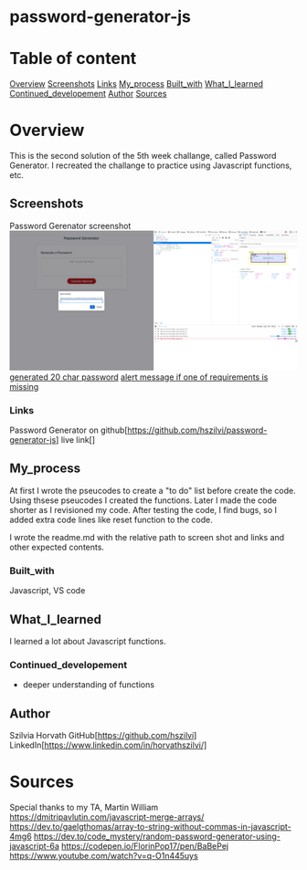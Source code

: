 # password-generator-js
# Table of content

[Overview](#Overview)
[Screenshots](#Screenshots)
[Links](#Links)
[My_process](#My_process)
[Built_with](#Built_with)
[What_I_learned](#What_I_learned)
[Continued_developement](#Continued_developement)
[Author](#Author)
[Sources](#Sources)

# Overview
This is the second solution of the 5th week challange, called Password Generator. I recreated the challange to practice using Javascript functions, etc. 

## Screenshots

Password Gerenator screenshot ![screen shots confirm window](./assets/img/Screenshot-pwg-confirm.png)
[generated 20 char password](./assets/img/generated20charPW.png)
[alert message if one of requirements is missing](./assets/img/alert-msg-user-missed-sg.png)

### Links
Password Generator on github[https://github.com/hszilvi/password-generator-js]
live link[]

## My_process
At first I wrote the pseucodes to create a "to do" list before create the code.
Using thsese pseucodes I created the functions.
Later I made the code shorter as I revisioned my code.
After testing the code, I find bugs, so I added extra code lines like reset function to the code.

I wrote the readme.md with the relative path to screen shot and links and other expected contents. 

### Built_with
Javascript, VS code

## What_I_learned
I learned a lot about Javascript functions. 

### Continued_developement
- deeper understanding of functions

## Author
Szilvia Horvath
GitHub[https://github.com/hszilvi]
LinkedIn[https://www.linkedin.com/in/horvathszilvi/]

# Sources
Special thanks to my TA, Martin William
https://dmitripavlutin.com/javascript-merge-arrays/
https://dev.to/gaelgthomas/array-to-string-without-commas-in-javascript-4mg6
https://dev.to/code_mystery/random-password-generator-using-javascript-6a
https://codepen.io/FlorinPop17/pen/BaBePej
https://www.youtube.com/watch?v=q-O1n445uys